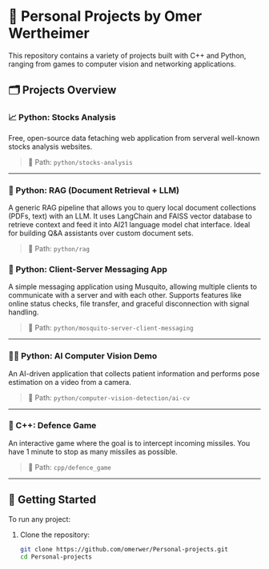 # 🧠 Personal Projects by Omer Wertheimer

This repository contains a variety of projects built with C++ and Python, ranging from games to computer vision and networking applications.

## 🗂️ Projects Overview

### 📈 Python: Stocks Analysis

Free, open-source data fetaching web application from serveral well-known stocks analysis websites. 

> 📂 Path: `python/stocks-analysis`

---

### 🐍 Python: RAG (Document Retrieval + LLM)

A generic RAG pipeline that allows you to query local document collections (PDFs, text) with an LLM. It uses LangChain and FAISS vector database to retrieve context and feed it into AI21 language model chat interface. Ideal for building Q&A assistants over custom document sets.  

> 📂 Path: `python/rag`


### 💬 Python: Client-Server Messaging App
A simple messaging application using Musquito, allowing multiple clients to communicate with a server and with each other. Supports features like online status checks, file transfer, and graceful disconnection with signal handling.

> 📂 Path: `python/mosquito-server-client-messaging`

---

### 🧍‍♂️ Python: AI Computer Vision Demo
An AI-driven application that collects patient information and performs pose estimation on a video from a camera.

> 📂 Path: `python/computer-vision-detection/ai-cv`

---

### 🧨 C++: Defence Game
An interactive game where the goal is to intercept incoming missiles. You have 1 minute to stop as many missiles as possible.

> 📂 Path: `cpp/defence_game`

---


## 🚀 Getting Started

To run any project:

1. Clone the repository:
   ```bash
   git clone https://github.com/omerwer/Personal-projects.git
   cd Personal-projects

